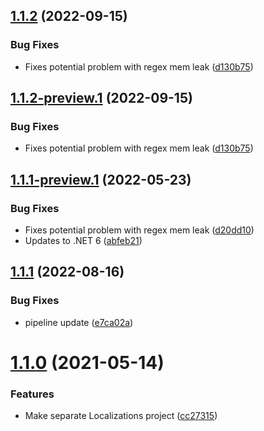 ## [1.1.2](https://github.com/Elders/Localizations/compare/v1.1.1...v1.1.2) (2022-09-15)


### Bug Fixes

* Fixes potential problem with regex mem leak ([d130b75](https://github.com/Elders/Localizations/commit/d130b75100ddec6bc436a9e729fc3fb2ff14cf39))

## [1.1.2-preview.1](https://github.com/Elders/Localizations/compare/v1.1.1...v1.1.2-preview.1) (2022-09-15)


### Bug Fixes

* Fixes potential problem with regex mem leak ([d130b75](https://github.com/Elders/Localizations/commit/d130b75100ddec6bc436a9e729fc3fb2ff14cf39))

## [1.1.1-preview.1](https://github.com/Elders/Localizations/compare/v1.1.0...v1.1.1-preview.1) (2022-05-23)


### Bug Fixes

* Fixes potential problem with regex mem leak ([d20dd10](https://github.com/Elders/Localizations/commit/d20dd108b72746321de8b4baa588b63adbdaf598))
* Updates to .NET 6 ([abfeb21](https://github.com/Elders/Localizations/commit/abfeb217225920567bf2587b3ea84ee0de06bec2))

## [1.1.1](https://github.com/Elders/Localizations/compare/v1.1.0...v1.1.1) (2022-08-16)


### Bug Fixes

* pipeline update ([e7ca02a](https://github.com/Elders/Localizations/commit/e7ca02a932d2326a663162c7184dde38a8f3c131))

# [1.1.0](https://github.com/Elders/Localizations/compare/v1.0.0...v1.1.0) (2021-05-14)


### Features

* Make separate Localizations project ([cc27315](https://github.com/Elders/Localizations/commit/cc27315c184020d0e7e68efd6f2e5f9e2088901b))
